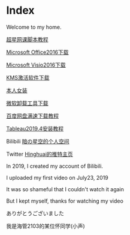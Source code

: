 # Index

Welcome to my home.

[超星网课脚本教程](https://hinghuai.github.io/超星网课脚本/超星网课脚本使用方法.html)

[Microsoft Office2016下载](https://hinghuai.github.io/Microsoft-Office安装/Microsoft-Office2016.html)

[Microsoft Visio2016下载](https://hinghuai.github.io/Microsoft-Visio2016/Microsoft-Visio2016.html)

[KMS激活软件下载](https://hinghuai.github.io/KMS24.3.0/KMS24.3.0.html)

[本人女装](https://t.bilibili.com/581097465854073518)

[微软卸载工具下载](https://hinghuai.lanzoui.com/i5zwMv9mepg)

[百度网盘满速下载教程](https://hinghuai.github.io/百度网盘满速下载教程/百度网盘满速下载教程.html)

[Tableau2019.4安装教程](https://hinghuai.github.io/Tableau2019.4安装教程/Tableau2019.4安装教程.html)

Bilibili   [暗の星空的个人空间](https://space.bilibili.com/388456364)

Twitter   [Hinghuai的推特主页](https://twitter.com/Hinghuai)

In 2019, I created my account of Bilibili.

I uploaded my first video on July23, 2019

It was so shameful that I couldn't watch it again

But I kept myself, thanks for watching my video

ありがとうございました

我是海管2103的某位怀同学(小声)
